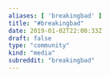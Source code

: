 ```yaml
---
aliases: [ 'breakingbad' ]
title: "#breakingbad"
date: 2019-01-02T22:00:33Z
draft: false
type: "community"
kind: "media"
subreddit: "breakingbad"
---
```

